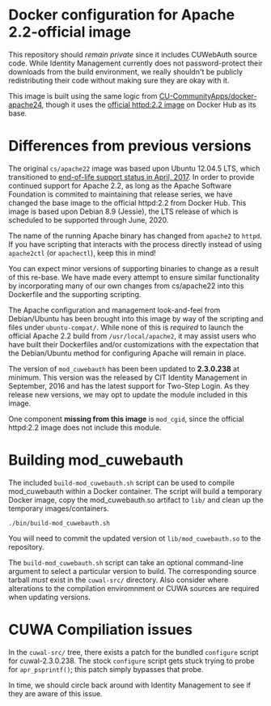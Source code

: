 # Docker configuration for Apache 2.2-official image

This repository should *remain private* since it includes CUWebAuth source code.  While Identity Management currently does not password-protect their downloads from the build environment, we really shouldn't be publicly redistributing their code without making sure they are okay with it.

This image is built using the same logic from [CU-CommunityApps/docker-apache24](https://github.com/CU-CommunityApps/docker-apache24), though it uses the [official httpd:2.2 image](https://hub.docker.com/_/httpd/) on Docker Hub as its base.


# Differences from previous versions

The original `cs/apache22` image was based upon Ubuntu 12.04.5 LTS, which transitioned to [end-of-life support status in April, 2017](https://wiki.ubuntu.com/Releases).  In order to provide continued support for Apache 2.2, as long as the Apache Software Foundation is commited to maintaining that release series, we have changed the base image to the official httpd:2.2 from Docker Hub.  This image is based upon Debian 8.9 (Jessie), the LTS release of which is scheduled to be supported through June, 2020.

The name of the running Apache binary has changed from `apache2` to `httpd`.  If you have scripting that interacts with the process directly instead of using `apache2ctl` (or `apachectl`), keep this in mind!

You can expect minor versions of supporting binaries to change as a result of this re-base.  We have made every attempt to ensure similar functionality by incorporating many of our own changes from cs/apache22 into this Dockerfile and the supporting scripting.

The Apache configuration and management look-and-feel from Debian/Ubuntu has been brought into this image by way of the scripting and files under `ubuntu-compat/`.  While none of this is _required_ to launch the official Apache 2.2 build from `/usr/local/apache2`, it may assist users who have built their Dockerfiles and/or customizations with the expectation that the Debian/Ubuntu method for configuring Apache will remain in place.

The version of `mod_cuwebauth` has been been updated to **2.3.0.238** at minimum.  This version was the released by CIT Identity Management in September, 2016 and has the latest support for Two-Step Login.  As they release new versions, we may opt to update the module included in this image.

One component **missing from this image** is `mod_cgid`, since the official httpd:2.2 image does not include this module.


# Building mod_cuwebauth

The included `build-mod_cuwebauth.sh` script can be used to compile mod_cuwebauth within a Docker container.  The script will build a temporary Docker image, copy the mod_cuwebauth.so artifact to `lib/` and clean up the temporary images/containers.

```
./bin/build-mod_cuwebauth.sh
```

You will need to commit the updated version ot `lib/mod_cuwebauth.so` to the repository.

The `build-mod_cuwebauth.sh` script can take an optional command-line argument to select a particular version to build.  The corresponding source tarball _must_ exist in the `cuwal-src/` directory.  Also consider where alterations to the compilation enviromnment or CUWA sources are required when updating versions.


# CUWA Compiliation issues

In the `cuwal-src/` tree, there exists a patch for the bundled `configure` script for cuwal-2.3.0.238.  The stock `configure` script gets stuck trying to probe for `apr_psprintf()`; this patch simply bypasses that probe.

In time, we should circle back around with Identity Management to see if they are aware of this issue.
